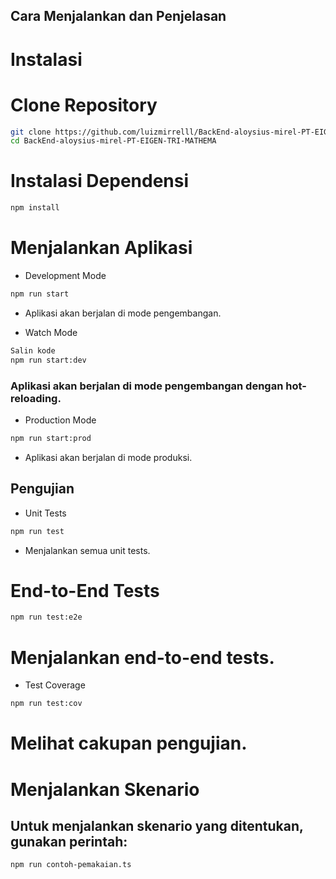 ## Cara Menjalankan dan Penjelasan
# Instalasi
# Clone Repository

```bash
git clone https://github.com/luizmirrelll/BackEnd-aloysius-mirel-PT-EIGEN-TRI-MATHEMA.git
cd BackEnd-aloysius-mirel-PT-EIGEN-TRI-MATHEMA
```
# Instalasi Dependensi

```bash
npm install
```

# Menjalankan Aplikasi
- Development Mode

```bash
npm run start
```
- Aplikasi akan berjalan di mode pengembangan.

- Watch Mode
```bash
Salin kode
npm run start:dev
```
### Aplikasi akan berjalan di mode pengembangan dengan hot-reloading.

- Production Mode

```bash
npm run start:prod
```
- Aplikasi akan berjalan di mode produksi.

## Pengujian

- Unit Tests

```bash
npm run test
```
- Menjalankan semua unit tests.

# End-to-End Tests

```bash
npm run test:e2e
```
# Menjalankan end-to-end tests.

- Test Coverage

```bash
npm run test:cov
```
# Melihat cakupan pengujian.

# Menjalankan Skenario
## Untuk menjalankan skenario yang ditentukan, gunakan perintah:

```bash
npm run contoh-pemakaian.ts
```
